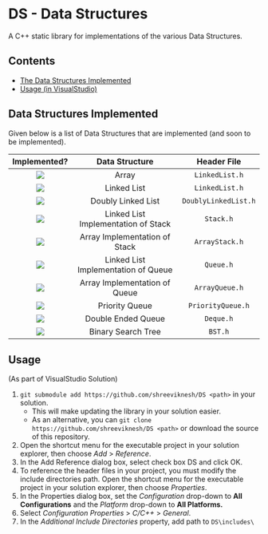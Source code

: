 # DS - Data Structures
A C++ static library for implementations of the various Data Structures.

Contents
----
- [The Data Structures Implemented](#data-structures-implemented)
- [Usage (in VisualStudio)](#usage)

Data Structures Implemented
----
Given below is a list of Data Structures that are implemented (and soon to be implemented).

|Implemented?|Data Structure|Header File|
|:-:|:-:|:-:|
|<img src="https://img.shields.io/badge/-No-red">|Array|`LinkedList.h`|
|<img src="https://img.shields.io/badge/-Yes-success">|Linked List|`LinkedList.h`|
|<img src="https://img.shields.io/badge/-No-red">|Doubly Linked List|`DoublyLinkedList.h`|
|<img src="https://img.shields.io/badge/-Yes-success">|Linked List Implementation of Stack|`Stack.h`|
|<img src="https://img.shields.io/badge/-Yes-success">|Array Implementation of Stack|`ArrayStack.h`|
|<img src="https://img.shields.io/badge/-No-red">|Linked List Implementation of Queue|`Queue.h`|
|<img src="https://img.shields.io/badge/-No-red">|Array Implementation of Queue|`ArrayQueue.h`|
|<img src="https://img.shields.io/badge/-No-red">|Priority Queue|`PriorityQueue.h`|
|<img src="https://img.shields.io/badge/-No-red">|Double Ended Queue|`Deque.h`|
|<img src="https://img.shields.io/badge/-No-red">|Binary Search Tree|`BST.h`|

Usage
----
(As part of VisualStudio Solution)
1. `git submodule add https://github.com/shreeviknesh/DS <path>` in your solution.
    - This will make updating the library in your solution easier.
    - As an alternative, you can `git clone https://github.com/shreeviknesh/DS <path>` or download the source of this repository.
1. Open the shortcut menu for the executable project in your solution explorer, then choose *Add* > *Reference*.
2. In the Add Reference dialog box, select check box DS and click OK.
3. To reference the header files in your project, you must modify the include directories path. Open the shortcut menu for the executable project in your solution explorer, then choose *Properties*.
4. In the Properties dialog box, set the *Configuration* drop-down to **All Configurations** and the *Platform* drop-down to **All Platforms.**
5. Select *Configuration Properties* > *C/C++* > *General*.
6. In the *Additional Include Directories* property, add path to `DS\includes\`
